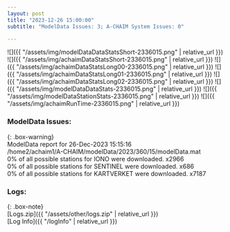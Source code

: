 ```yaml
---
layout: post
title: "2023-12-26 15:00:00"
subtitle: "ModelData Issues: 3; A-CHAIM System Issues: 0"

---
```


![]({{ "/assets/img/modelDataDataStatsShort-2336015.png" | relative_url }})
![]({{ "/assets/img/achaimDataStatsShort-2336015.png" | relative_url }})
![]({{ "/assets/img/achaimDataStatsLong00-2336015.png" | relative_url }})
![]({{ "/assets/img/achaimDataStatsLong01-2336015.png" | relative_url }})
![]({{ "/assets/img/achaimDataStatsLong02-2336015.png" | relative_url }})
![]({{ "/assets/img/modelDataDataStats-2336015.png" | relative_url }})
![]({{ "/assets/img/modelDataStationStats-2336015.png" | relative_url }})
![]({{ "/assets/img/achaimRunTime-2336015.png" | relative_url }})


### ModelData Issues:  
  
{: .box-warning}  
 ModelData report for 26-Dec-2023 15:15:16   
 /home2/achaim1/A-CHAIM/modelData/2023/360/15/modelData.mat   
 0% of all possible stations for IONO were downloaded. x2966   
 0% of all possible stations for SENTINEL were downloaded. x686   
 0% of all possible stations for KARTVERKET were downloaded. x7187   
  


### Logs:  
  
{: .box-note}  
[Logs.zip]({{ "/assets/other/logs.zip" | relative_url }})  
[Log Info]({{ "/logInfo" | relative_url }})  
